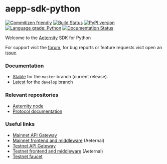 # aepp-sdk-python

[![Commitizen friendly](https://img.shields.io/badge/commitizen-friendly-brightgreen.svg)](http://commitizen.github.io/cz-cli/)
[![Build Status](https://travis-ci.com/aeternity/aepp-sdk-python.svg?branch=develop)](https://travis-ci.com/aeternity/aepp-sdk-python.svg?branch=develop)
[![PyPI version](https://badge.fury.io/py/aepp-sdk.svg)](https://badge.fury.io/py/aepp-sdk)
[![Language grade: Python](https://img.shields.io/lgtm/grade/python/g/aeternity/aepp-sdk-python.svg?logo=lgtm&logoWidth=18)](https://lgtm.com/projects/g/aeternity/aepp-sdk-python/context:python)
[![Documentation Status](https://readthedocs.org/projects/aepp-sdk-python/badge/?version=latest)](https://aepp-sdk-python.readthedocs.io/en/latest/?badge=latest)

Welcome to the [Aeternity](https://aeternity.com) SDK for Python

For support visit the [forum](https://forum.aeternity.com), for bug reports or feature requests visit open an [issue](https://github.com/aeternity/aepp-sdk-python/issues).


### Documentation 
- [Stable](https://aepp-sdk-python.readthedocs.io/en/stable/) for the `master` branch (current release).
- [Latest](https://aepp-sdk-python.readthedocs.io/en/latest/) for the `develop` branch

### Relevant repositories
- [Aeternity node](https://github.com/aeternity/aeternity)
- [Protocol documentation](https://github.com/aeternity/protocol)

### Useful links
- [Mainnet API Gateway](https://mainnet.aeternity.io/v2/status)
- [Mainnet frontend and middleware](https://mainnet.aeternal.io) (Aeternal)
- [Testnet API Gateway](https://mainnet.aeternity.io/v2/status)
- [Testnet frontend and middleware](https://testnet.aeternal.io) (Aeternal)
- [Testnet faucet](https://testnet.faucet.aepps.com)





